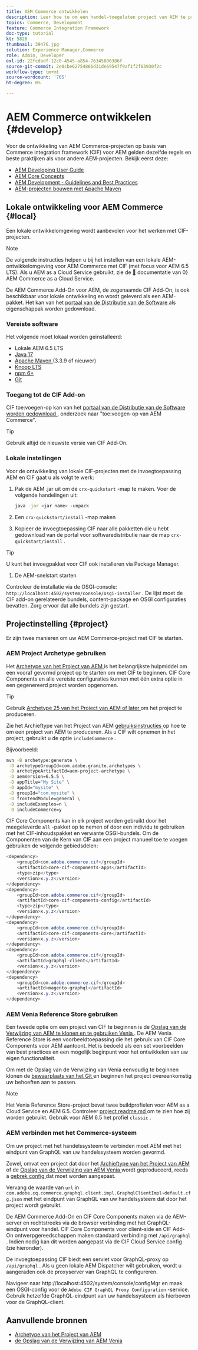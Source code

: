 ```yaml
---
title: AEM Commerce ontwikkelen
description: Leer hoe te om een handel-toegelaten project van AEM te produceren gebruikend het het projectarchetype van AEM. Leer hoe u het project bouwt en implementeert in een lokale ontwikkelomgeving.
topics: Commerce, Development
feature: Commerce Integration Framework
doc-type: tutorial
kt: 5826
thumbnail: 39476.jpg
solution: Experience Manager,Commerce
role: Admin, Developer
exl-id: 22fcdadf-12c0-4545-a854-76345806386f
source-git-commit: 2e0cbe62754866d31de69547f9af1f2f63930f2c
workflow-type: tm+mt
source-wordcount: '765'
ht-degree: 0%

---
```


# AEM Commerce ontwikkelen {#develop}

Voor de ontwikkeling van AEM Commerce-projecten op basis van Commerce integration framework (CIF) voor AEM gelden dezelfde regels en beste praktijken als voor andere AEM-projecten. Bekijk eerst deze:

- [AEM Developing User Guide](/help/sites-developing/getting-started.md)
- [AEM Core Concepts](/help/sites-developing/the-basics.md)
- [AEM Development - Guidelines and Best Practices](/help/sites-developing/dev-guidelines-bestpractices.md)
- [AEM-projecten bouwen met Apache Maven](/help/sites-developing/ht-projects-maven.md)

## Lokale ontwikkeling voor AEM Commerce {#local}

Een lokale ontwikkelomgeving wordt aanbevolen voor het werken met CIF-projecten.

>[!NOTE]
>
>De volgende instructies helpen u bij het instellen van een lokale AEM-ontwikkelomgeving voor AEM Commerce met CIF (met focus voor AEM 6.5 LTS). Als u AEM as a Cloud Service gebruikt, zie de [&#128279;](https://experienceleague.adobe.com/docs/experience-manager-cloud-service/content-and-commerce/home.html?lang=nl-NL) documentatie van 0&rbrace; AEM Commerce as a Cloud Service.

De AEM Commerce Add-On voor AEM, de zogenaamde CIF Add-On, is ook beschikbaar voor lokale ontwikkeling en wordt geleverd als een AEM-pakket. Het kan van het [ portaal van de Distributie van de Software ](https://experience.adobe.com/#/downloads/content/software-distribution/en/aem.html) als eigenschappak worden gedownload.

### Vereiste software

Het volgende moet lokaal worden geïnstalleerd:

- Lokale AEM 6.5 LTS
- [ Java 17 ](https://downloads.experiencecloud.adobe.com/content/software-distribution/en/general.html)
- [ Apache Maven ](https://maven.apache.org/) (3.3.9 of nieuwer)
- [ Knoop LTS ](https://nodejs.org/en/)
- [ npm 6+ ](https://www.npmjs.com/)
- [ Git ](https://git-scm.com/)

### Toegang tot de CIF Add-on

CIF toe:voegen-op kan van het [ portaal van de Distributie van de Software worden gedownload ](https://experience.adobe.com/#/downloads/content/software-distribution/en/aem.html), onderzoek naar &quot;toe:voegen-op van AEM Commerce&quot;.

>[!TIP]
>
>Gebruik altijd de nieuwste versie van CIF Add-On.

### Lokale instellingen

Voor de ontwikkeling van lokale CIF-projecten met de invoegtoepassing AEM en CIF gaat u als volgt te werk:

1. Pak de AEM .jar uit om de `crx-quickstart` -map te maken. Voer de volgende handelingen uit:

   ```bash
   java -jar <jar name> -unpack
   ```

1. Een `crx-quickstart/install` -map maken

1. Kopieer de invoegtoepassing CIF naar alle pakketten die u hebt gedownload van de portal voor softwaredistributie naar de map `crx-quickstart/install` .

>[!TIP]
>
>U kunt het invoegpakket voor CIF ook installeren via Package Manager.

1. De AEM-snelstart starten

Controleer de installatie via de OSGI-console: `http://localhost:4502/system/console/osgi-installer` . De lijst moet de CIF add-on gerelateerde bundels, content-package en OSGI configuraties bevatten. Zorg ervoor dat alle bundels zijn gestart.

## Projectinstelling {#project}

Er zijn twee manieren om uw AEM Commerce-project met CIF te starten.

### AEM Project Archetype gebruiken

Het [ Archetype van het Project van AEM ](https://github.com/adobe/aem-project-archetype) is het belangrijkste hulpmiddel om een vooraf gevormd project op te starten om met CIF te beginnen. CIF Core Components en alle vereiste configuraties kunnen met één extra optie in een gegenereerd project worden opgenomen.

>[!TIP]
>
>Gebruik [ Archetype 25 van het Project van AEM of later ](https://github.com/adobe/aem-project-archetype/releases) om het project te produceren.

Zie het Archieftype van het Project van AEM [ gebruiksinstructies ](https://github.com/adobe/aem-project-archetype#usage) op hoe te om een project van AEM te produceren. Als u CIF wilt opnemen in het project, gebruikt u de optie `includeCommerce` .

Bijvoorbeeld:

```bash
mvn -B archetype:generate \
 -D archetypeGroupId=com.adobe.granite.archetypes \
 -D archetypeArtifactId=aem-project-archetype \
 -D aemVersion=6.5.5 \
 -D appTitle="My Site" \
 -D appId="mysite" \
 -D groupId="com.mysite" \
 -D frontendModule=general \
 -D includeExamples=n \
 -D includeCommerce=y
```

CIF Core Components kan in elk project worden gebruikt door het meegeleverde `all` -pakket op te nemen of door een individu te gebruiken met het CIF-inhoudspakket en verwante OSGI-bundels. Om de Componenten van de Kern van CIF aan een project manueel toe te voegen gebruiken de volgende gebiedsdelen:

```java
<dependency>
    <groupId>com.adobe.commerce.cif</groupId>
    <artifactId>core-cif-components-apps</artifactId>
    <type>zip</type>
    <version>x.y.z</version>
</dependency>
<dependency>
    <groupId>com.adobe.commerce.cif</groupId>
    <artifactId>core-cif-components-config</artifactId>
    <type>zip</type>
    <version>x.y.z</version>
</dependency>
<dependency>
    <groupId>com.adobe.commerce.cif</groupId>
    <artifactId>core-cif-components-core</artifactId>
    <version>x.y.z</version>
</dependency>
<dependency>
    <groupId>com.adobe.commerce.cif</groupId>
    <artifactId>graphql-client</artifactId>
    <version>x.y.z</version>
</dependency>
<dependency>
    <groupId>com.adobe.commerce.cif</groupId>
    <artifactId>magento-graphql</artifactId>
    <version>x.y.z</version>
</dependency>
```

### AEM Venia Reference Store gebruiken

Een tweede optie om een project van CIF te beginnen is de [ Opslag van de Verwijzing van AEM te klonen en te gebruiken Venia ](https://github.com/adobe/aem-cif-guides-venia). De AEM Venia Reference Store is een voorbeeldtoepassing die het gebruik van CIF Core Components voor AEM aantoont. Het is bedoeld als een set voorbeelden van best practices en een mogelijk beginpunt voor het ontwikkelen van uw eigen functionaliteit.

Om met de Opslag van de Verwijzing van Venia eenvoudig te beginnen klonen de [ bewaarplaats van het Git ](https://github.com/adobe/aem-cif-guides-venia) en beginnen het project overeenkomstig uw behoeften aan te passen.

>[!NOTE]
>
>Het Venia Reference Store-project bevat twee buildprofielen voor AEM as a Cloud Service en AEM 6.5. Controleer [ project readme.md ](https://github.com/adobe/aem-cif-guides-venia/blob/main/README.md) om te zien hoe zij worden gebruikt. Gebruik voor AEM 6.5 het profiel `classic` .

### AEM verbinden met het Commerce-systeem

Om uw project met het handelssysteem te verbinden moet AEM met het eindpunt van GraphQL van uw handelssysteem worden gevormd.

Zowel, omvat een project dat door het [ Archieftype van het Project van AEM ](https://github.com/adobe/aem-project-archetype) of de [ Opslag van de Verwijzing van AEM Venia ](https://github.com/adobe/aem-cif-guides-venia) wordt geproduceerd, reeds a [ gebrek config ](https://github.com/adobe/aem-cif-guides-venia/blob/main/ui.config/src/main/content/jcr_root/apps/venia/osgiconfig/config/com.adobe.cq.commerce.graphql.client.impl.GraphqlClientImpl~default.cfg.json) dat moet worden aangepast.

Vervang de waarde van `url` in `com.adobe.cq.commerce.graphql.client.impl.GraphqlClientImpl~default.cfg.json` met het eindpunt van GraphQL van uw handelsysteem dat door het project wordt gebruikt.

De AEM Commerce Add-On en CIF Core Components maken via de AEM-server en rechtstreeks via de browser verbinding met het GraphQL-eindpunt voor handel. CIF Core Components voor client-side en CIF Add-On ontwerpgereedschappen maken standaard verbinding met `/api/graphql` . Indien nodig kan dit worden aangepast via de CIF Cloud Service config (zie hieronder).

De invoegtoepassing CIF biedt een servlet voor GraphQL-proxy op `/api/graphql` . Als u geen lokale AEM Dispatcher wilt gebruiken, wordt u aangeraden ook de proxyserver van GraphQL te configureren.

Navigeer naar http://localhost:4502/system/console/configMgr en maak een OSGI-config voor de `Adobe CIF GraphQL Proxy Configuration` -service. Gebruik hetzelfde GraphQL-eindpunt van uw handelssysteem als hierboven voor de GraphQL-client.

## Aanvullende bronnen

- [ Archetype van het Project van AEM ](https://github.com/adobe/aem-project-archetype)
- [ de Opslag van de Verwijzing van AEM Venia ](https://github.com/adobe/aem-cif-guides-venia)
